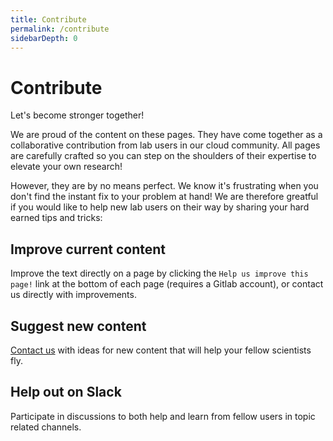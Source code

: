 ```yaml
---
title: Contribute
permalink: /contribute
sidebarDepth: 0
---
```


# Contribute

Let's become stronger together!

We are proud of the content on these pages. They have come together as a collaborative contribution from lab users in our cloud community. All pages are carefully crafted so you can step on the shoulders of their expertise to elevate your own research!

However, they are by no means perfect. We know it's frustrating when you don't find the instant fix to your problem at hand! We are therefore greatful if you would like to help new lab users on their way by sharing your hard earned tips and tricks:

## Improve current content

Improve the text directly on a page by clicking the `Help us improve this page!` link at the bottom of each page (requires a Gitlab account), or contact us directly with improvements.

## Suggest new content

[Contact us](/contact) with ideas for new content that will help your fellow scientists fly.

## Help out on Slack

Participate in discussions to both help and learn from fellow users in topic related channels.
